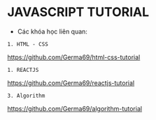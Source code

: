 # JAVASCRIPT TUTORIAL

- Các khóa học liên quan: 

```
1. HTML - CSS
```
https://github.com/Germa69/html-css-tutorial

```
1. REACTJS
```
https://github.com/Germa69/reactjs-tutorial 

```
3. Algorithm
```
https://github.com/Germa69/algorithm-tutorial



